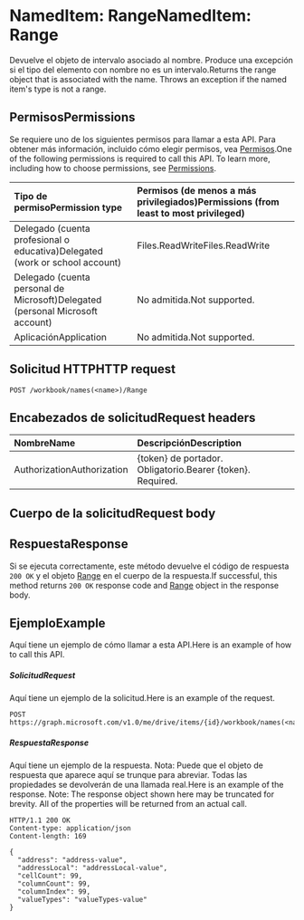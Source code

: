 # <a name="nameditem-range"></a><span data-ttu-id="46bf9-101">NamedItem: Range</span><span class="sxs-lookup"><span data-stu-id="46bf9-101">NamedItem: Range</span></span>

<span data-ttu-id="46bf9-p101">Devuelve el objeto de intervalo asociado al nombre. Produce una excepción si el tipo del elemento con nombre no es un intervalo.</span><span class="sxs-lookup"><span data-stu-id="46bf9-p101">Returns the range object that is associated with the name. Throws an exception if the named item's type is not a range.</span></span>
## <a name="permissions"></a><span data-ttu-id="46bf9-104">Permisos</span><span class="sxs-lookup"><span data-stu-id="46bf9-104">Permissions</span></span>
<span data-ttu-id="46bf9-p102">Se requiere uno de los siguientes permisos para llamar a esta API. Para obtener más información, incluido cómo elegir permisos, vea [Permisos](../../../concepts/permissions_reference.md).</span><span class="sxs-lookup"><span data-stu-id="46bf9-p102">One of the following permissions is required to call this API. To learn more, including how to choose permissions, see [Permissions](../../../concepts/permissions_reference.md).</span></span>

|<span data-ttu-id="46bf9-107">Tipo de permiso</span><span class="sxs-lookup"><span data-stu-id="46bf9-107">Permission type</span></span>      | <span data-ttu-id="46bf9-108">Permisos (de menos a más privilegiados)</span><span class="sxs-lookup"><span data-stu-id="46bf9-108">Permissions (from least to most privileged)</span></span>              |
|:--------------------|:---------------------------------------------------------|
|<span data-ttu-id="46bf9-109">Delegado (cuenta profesional o educativa)</span><span class="sxs-lookup"><span data-stu-id="46bf9-109">Delegated (work or school account)</span></span> | <span data-ttu-id="46bf9-110">Files.ReadWrite</span><span class="sxs-lookup"><span data-stu-id="46bf9-110">Files.ReadWrite</span></span>    |
|<span data-ttu-id="46bf9-111">Delegado (cuenta personal de Microsoft)</span><span class="sxs-lookup"><span data-stu-id="46bf9-111">Delegated (personal Microsoft account)</span></span> | <span data-ttu-id="46bf9-112">No admitida.</span><span class="sxs-lookup"><span data-stu-id="46bf9-112">Not supported.</span></span>    |
|<span data-ttu-id="46bf9-113">Aplicación</span><span class="sxs-lookup"><span data-stu-id="46bf9-113">Application</span></span> | <span data-ttu-id="46bf9-114">No admitida.</span><span class="sxs-lookup"><span data-stu-id="46bf9-114">Not supported.</span></span> |

## <a name="http-request"></a><span data-ttu-id="46bf9-115">Solicitud HTTP</span><span class="sxs-lookup"><span data-stu-id="46bf9-115">HTTP request</span></span>
<!-- { "blockType": "ignored" } -->
```http
POST /workbook/names(<name>)/Range

```
## <a name="request-headers"></a><span data-ttu-id="46bf9-116">Encabezados de solicitud</span><span class="sxs-lookup"><span data-stu-id="46bf9-116">Request headers</span></span>
| <span data-ttu-id="46bf9-117">Nombre</span><span class="sxs-lookup"><span data-stu-id="46bf9-117">Name</span></span>       | <span data-ttu-id="46bf9-118">Descripción</span><span class="sxs-lookup"><span data-stu-id="46bf9-118">Description</span></span>|
|:---------------|:----------|
| <span data-ttu-id="46bf9-119">Authorization</span><span class="sxs-lookup"><span data-stu-id="46bf9-119">Authorization</span></span>  | <span data-ttu-id="46bf9-p103">{token} de portador. Obligatorio.</span><span class="sxs-lookup"><span data-stu-id="46bf9-p103">Bearer {token}. Required.</span></span> |

## <a name="request-body"></a><span data-ttu-id="46bf9-122">Cuerpo de la solicitud</span><span class="sxs-lookup"><span data-stu-id="46bf9-122">Request body</span></span>

## <a name="response"></a><span data-ttu-id="46bf9-123">Respuesta</span><span class="sxs-lookup"><span data-stu-id="46bf9-123">Response</span></span>

<span data-ttu-id="46bf9-124">Si se ejecuta correctamente, este método devuelve el código de respuesta `200 OK` y el objeto [Range](../resources/range.md) en el cuerpo de la respuesta.</span><span class="sxs-lookup"><span data-stu-id="46bf9-124">If successful, this method returns `200 OK` response code and [Range](../resources/range.md) object in the response body.</span></span>

## <a name="example"></a><span data-ttu-id="46bf9-125">Ejemplo</span><span class="sxs-lookup"><span data-stu-id="46bf9-125">Example</span></span>
<span data-ttu-id="46bf9-126">Aquí tiene un ejemplo de cómo llamar a esta API.</span><span class="sxs-lookup"><span data-stu-id="46bf9-126">Here is an example of how to call this API.</span></span>
##### <a name="request"></a><span data-ttu-id="46bf9-127">Solicitud</span><span class="sxs-lookup"><span data-stu-id="46bf9-127">Request</span></span>
<span data-ttu-id="46bf9-128">Aquí tiene un ejemplo de la solicitud.</span><span class="sxs-lookup"><span data-stu-id="46bf9-128">Here is an example of the request.</span></span>
<!-- {
  "blockType": "request",
  "name": "nameditem_range"
}-->
```http
POST https://graph.microsoft.com/v1.0/me/drive/items/{id}/workbook/names(<name>)/Range
```

##### <a name="response"></a><span data-ttu-id="46bf9-129">Respuesta</span><span class="sxs-lookup"><span data-stu-id="46bf9-129">Response</span></span>
<span data-ttu-id="46bf9-p104">Aquí tiene un ejemplo de la respuesta. Nota: Puede que el objeto de respuesta que aparece aquí se trunque para abreviar. Todas las propiedades se devolverán de una llamada real.</span><span class="sxs-lookup"><span data-stu-id="46bf9-p104">Here is an example of the response. Note: The response object shown here may be truncated for brevity. All of the properties will be returned from an actual call.</span></span>
<!-- {
  "blockType": "response",
  "truncated": true,
  "@odata.type": "microsoft.graph.range"
} -->
```http
HTTP/1.1 200 OK
Content-type: application/json
Content-length: 169

{
  "address": "address-value",
  "addressLocal": "addressLocal-value",
  "cellCount": 99,
  "columnCount": 99,
  "columnIndex": 99,
  "valueTypes": "valueTypes-value"
}
```

<!-- uuid: 8fcb5dbc-d5aa-4681-8e31-b001d5168d79
2015-10-25 14:57:30 UTC -->
<!-- {
  "type": "#page.annotation",
  "description": "NamedItem: Range",
  "keywords": "",
  "section": "documentation",
  "tocPath": ""
}-->